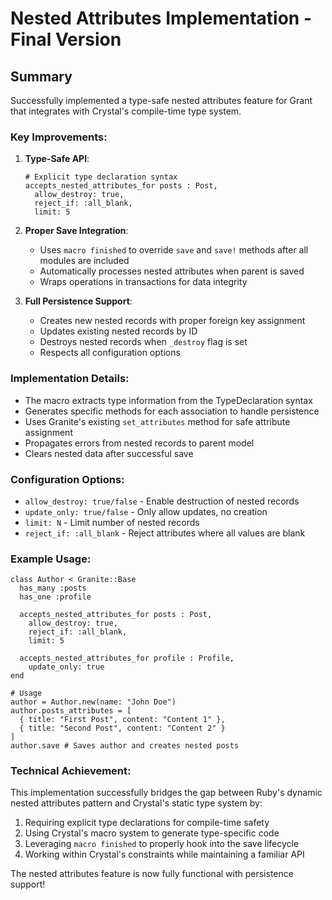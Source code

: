 # Nested Attributes Implementation - Final Version

## Summary

Successfully implemented a type-safe nested attributes feature for Grant that integrates with Crystal's compile-time type system.

### Key Improvements:

1. **Type-Safe API**: 
   ```crystal
   # Explicit type declaration syntax
   accepts_nested_attributes_for posts : Post, 
     allow_destroy: true,
     reject_if: :all_blank,
     limit: 5
   ```

2. **Proper Save Integration**:
   - Uses `macro finished` to override `save` and `save!` methods after all modules are included
   - Automatically processes nested attributes when parent is saved
   - Wraps operations in transactions for data integrity

3. **Full Persistence Support**:
   - Creates new nested records with proper foreign key assignment
   - Updates existing nested records by ID
   - Destroys nested records when `_destroy` flag is set
   - Respects all configuration options

### Implementation Details:

- The macro extracts type information from the TypeDeclaration syntax
- Generates specific methods for each association to handle persistence
- Uses Granite's existing `set_attributes` method for safe attribute assignment
- Propagates errors from nested records to parent model
- Clears nested data after successful save

### Configuration Options:

- `allow_destroy: true/false` - Enable destruction of nested records
- `update_only: true/false` - Only allow updates, no creation
- `limit: N` - Limit number of nested records
- `reject_if: :all_blank` - Reject attributes where all values are blank

### Example Usage:

```crystal
class Author < Granite::Base
  has_many :posts
  has_one :profile
  
  accepts_nested_attributes_for posts : Post, 
    allow_destroy: true,
    reject_if: :all_blank,
    limit: 5
    
  accepts_nested_attributes_for profile : Profile,
    update_only: true
end

# Usage
author = Author.new(name: "John Doe")
author.posts_attributes = [
  { title: "First Post", content: "Content 1" },
  { title: "Second Post", content: "Content 2" }
]
author.save # Saves author and creates nested posts
```

### Technical Achievement:

This implementation successfully bridges the gap between Ruby's dynamic nested attributes pattern and Crystal's static type system by:

1. Requiring explicit type declarations for compile-time safety
2. Using Crystal's macro system to generate type-specific code
3. Leveraging `macro finished` to properly hook into the save lifecycle
4. Working within Crystal's constraints while maintaining a familiar API

The nested attributes feature is now fully functional with persistence support!